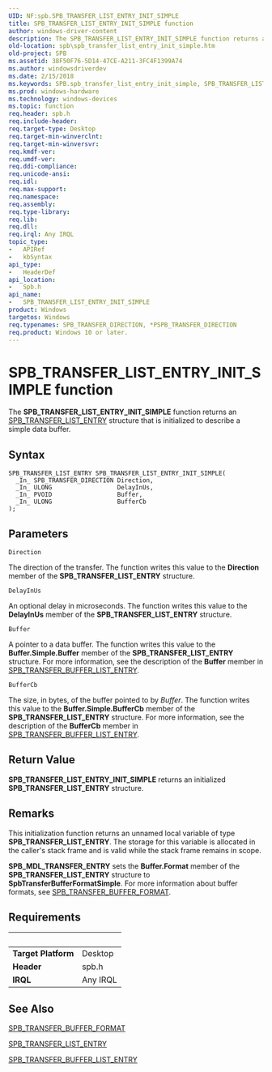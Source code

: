 ```yaml
---
UID: NF:spb.SPB_TRANSFER_LIST_ENTRY_INIT_SIMPLE
title: SPB_TRANSFER_LIST_ENTRY_INIT_SIMPLE function
author: windows-driver-content
description: The SPB_TRANSFER_LIST_ENTRY_INIT_SIMPLE function returns an SPB_TRANSFER_LIST_ENTRY structure that is initialized to describe a simple data buffer.SPB_TRANSFER_LIST_ENTRY_INIT_SIMPLE function returns an SPB_TRANSFER_LIST_ENTRY structure that is initialized to describe a simple data buffer.
old-location: spb\spb_transfer_list_entry_init_simple.htm
old-project: SPB
ms.assetid: 38F50F76-5D14-47CE-A211-3FC4F1399A74
ms.author: windowsdriverdev
ms.date: 2/15/2018
ms.keywords: SPB.spb_transfer_list_entry_init_simple, SPB_TRANSFER_LIST_ENTRY_INIT_SIMPLE, SPB_TRANSFER_LIST_ENTRY_INIT_SIMPLE function [Buses], spb/SPB_TRANSFER_LIST_ENTRY_INIT_SIMPLE
ms.prod: windows-hardware
ms.technology: windows-devices
ms.topic: function
req.header: spb.h
req.include-header: 
req.target-type: Desktop
req.target-min-winverclnt: 
req.target-min-winversvr: 
req.kmdf-ver: 
req.umdf-ver: 
req.ddi-compliance: 
req.unicode-ansi: 
req.idl: 
req.max-support: 
req.namespace: 
req.assembly: 
req.type-library: 
req.lib: 
req.dll: 
req.irql: Any IRQL
topic_type:
-	APIRef
-	kbSyntax
api_type:
-	HeaderDef
api_location:
-	Spb.h
api_name:
-	SPB_TRANSFER_LIST_ENTRY_INIT_SIMPLE
product: Windows
targetos: Windows
req.typenames: SPB_TRANSFER_DIRECTION, *PSPB_TRANSFER_DIRECTION
req.product: Windows 10 or later.
---
```



# SPB_TRANSFER_LIST_ENTRY_INIT_SIMPLE function
The <b>SPB_TRANSFER_LIST_ENTRY_INIT_SIMPLE</b> function returns an <a href="https://msdn.microsoft.com/library/windows/hardware/hh406223">SPB_TRANSFER_LIST_ENTRY</a> structure that is initialized to describe a simple data buffer.

## Syntax

````
SPB_TRANSFER_LIST_ENTRY SPB_TRANSFER_LIST_ENTRY_INIT_SIMPLE(
  _In_ SPB_TRANSFER_DIRECTION Direction,
  _In_ ULONG                  DelayInUs,
  _In_ PVOID                  Buffer,
  _In_ ULONG                  BufferCb
);
````

## Parameters

`Direction`

The direction of the transfer. The function writes this value to the <b>Direction</b> member of the <b>SPB_TRANSFER_LIST_ENTRY</b> structure.

`DelayInUs`

An optional delay in microseconds. The function writes this value to the <b>DelayInUs</b> member of the <b>SPB_TRANSFER_LIST_ENTRY</b> structure.

`Buffer`

A pointer to a data buffer. The function writes this value to the <b>Buffer.Simple.Buffer</b> member of the <b>SPB_TRANSFER_LIST_ENTRY</b> structure. For more information, see the description of the <b>Buffer</b> member in <a href="https://msdn.microsoft.com/library/windows/hardware/hh406217">SPB_TRANSFER_BUFFER_LIST_ENTRY</a>.

`BufferCb`

The size, in bytes, of the buffer pointed to by <i>Buffer</i>. The function writes this value to the <b>Buffer.Simple.BufferCb</b> member of the <b>SPB_TRANSFER_LIST_ENTRY</b> structure. For more information, see the description of the <b>BufferCb</b> member in <a href="https://msdn.microsoft.com/library/windows/hardware/hh406217">SPB_TRANSFER_BUFFER_LIST_ENTRY</a>.


## Return Value

<b>SPB_TRANSFER_LIST_ENTRY_INIT_SIMPLE</b> returns an initialized <b>SPB_TRANSFER_LIST_ENTRY</b> structure.

## Remarks

This initialization function returns an unnamed local variable of type <b>SPB_TRANSFER_LIST_ENTRY</b>. The storage for this variable is allocated in the caller's stack frame and is valid while the stack frame remains in scope.

<b>SPB_MDL_TRANSFER_ENTRY</b> sets the <b>Buffer.Format</b> member of the  <b>SPB_TRANSFER_LIST_ENTRY</b> structure to <b>SpbTransferBufferFormatSimple</b>. For more information about buffer formats, see <a href="https://msdn.microsoft.com/library/windows/hardware/hh406216">SPB_TRANSFER_BUFFER_FORMAT</a>.

## Requirements
| &nbsp; | &nbsp; |
| ---- |:---- |
| **Target Platform** | Desktop |
| **Header** | spb.h |
| **IRQL** | Any IRQL |

## See Also

<a href="https://msdn.microsoft.com/library/windows/hardware/hh406216">SPB_TRANSFER_BUFFER_FORMAT</a>



<a href="https://msdn.microsoft.com/library/windows/hardware/hh406223">SPB_TRANSFER_LIST_ENTRY</a>



<a href="https://msdn.microsoft.com/library/windows/hardware/hh406217">SPB_TRANSFER_BUFFER_LIST_ENTRY</a>